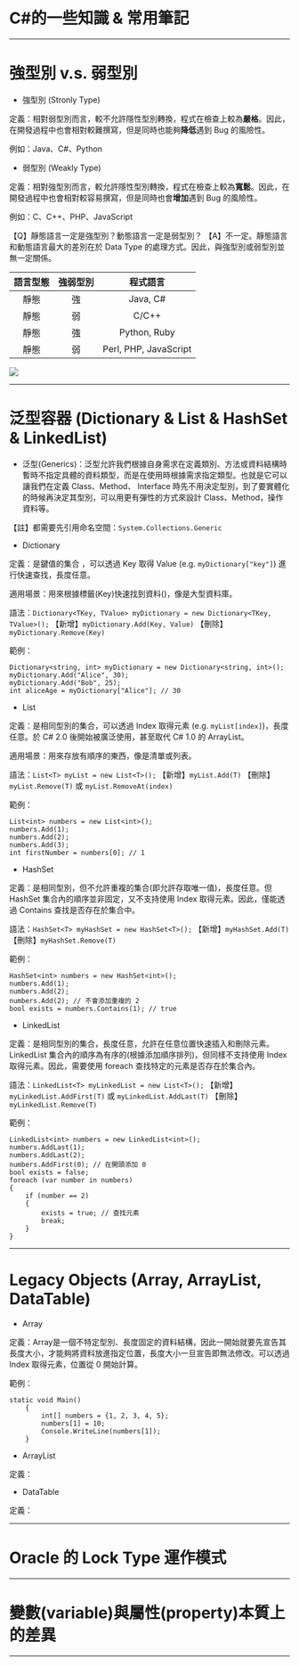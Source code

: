 # C#的一些知識 & 常用筆記


---


# 強型別 v.s. 弱型別

* 強型別 (Stronly Type)

定義：相對弱型別而言，較不允許隱性型別轉換，程式在檢查上較為**嚴格**。因此，在開發過程中也會相對較難撰寫，但是同時也能夠**降低**遇到 Bug 的風險性。

例如：Java、C#、Python

* 弱型別 (Weakly Type)

定義：相對強型別而言，較允許隱性型別轉換，程式在檢查上較為**寬鬆**。因此，在開發過程中也會相對較容易撰寫，但是同時也會**增加**遇到 Bug 的風險性。

例如：C、C++、PHP、JavaScript

【Q】靜態語言一定是強型別？動態語言一定是弱型別？
【A】不一定。靜態語言和動態語言最大的差別在於 Data Type 的處理方式。因此，與強型別或弱型別並無一定關係。

| 語言型態 | 強弱型別 |       程式語言        |
|:--------:|:--------:|:---------------------:|
|   靜態   |    強    |       Java, C#        |
|   靜態   |    弱    |         C/C++         |
|   靜態   |    強    |     Python, Ruby      |
|   靜態   |    弱    | Perl, PHP, JavaScript |

![](https://s3-ap-northeast-1.amazonaws.com/g0v-hackmd-images/uploads/upload_e7e6a84d26a0f7d97993884dbc95dd8d.png)


---

# 泛型容器 (Dictionary & List & HashSet & LinkedList)

* 泛型(Generics)：泛型允許我們根據自身需求在定義類別、方法或資料結構時暫時不指定具體的資料類型，而是在使用時根據需求指定類型。也就是它可以讓我們在定義 Class、Method、 Interface 時先不用決定型別，到了要實體化的時候再決定其型別，可以用更有彈性的方式來設計 Class、Method，操作資料等。

【註】都需要先引用命名空間：`System.Collections.Generic`

* Dictionary

定義：是鍵值的集合 ，可以透過 Key 取得 Value (e.g. `myDictionary["key"]`) 進行快速查找，長度任意。

適用場景：用來根據標籤(Key)快速找到資料()，像是大型資料庫。

語法：`Dictionary<TKey, TValue> myDictionary = new Dictionary<TKey, TValue>();`
【新增】`myDictionary.Add(Key, Value)`
【刪除】`myDictionary.Remove(Key)`

範例：
```
Dictionary<string, int> myDictionary = new Dictionary<string, int>();
myDictionary.Add("Alice", 30);
myDictionary.Add("Bob", 25);
int aliceAge = myDictionary["Alice"]; // 30
```


* List

定義：是相同型別的集合，可以透過 Index 取得元素 (e.g. `myList[index]`)，長度任意。於 C# 2.0 後開始被廣泛使用，甚至取代 C# 1.0 的 ArrayList。

適用場景：用來存放有順序的東西，像是清單或列表。

語法：`List<T> myList = new List<T>();`
【新增】`myList.Add(T)`
【刪除】`myList.Remove(T)` 或 `myList.RemoveAt(index)`

範例：
```
List<int> numbers = new List<int>();
numbers.Add(1);
numbers.Add(2);
numbers.Add(3);
int firstNumber = numbers[0]; // 1
```

* HashSet

定義：是相同型別，但不允許重複的集合(即允許存取唯一值)，長度任意。但 HashSet 集合內的順序並非固定，又不支持使用 Index 取得元素。因此，僅能透過 Contains 查找是否存在於集合中。

語法：`HashSet<T> myHashSet = new HashSet<T>();`
【新增】`myHashSet.Add(T)`
【刪除】`myHashSet.Remove(T)`

範例：
```
HashSet<int> numbers = new HashSet<int>();
numbers.Add(1);
numbers.Add(2);
numbers.Add(2); // 不會添加重複的 2
bool exists = numbers.Contains(1); // true
```

* LinkedList

定義：是相同型別的集合，長度任意，允許在任意位置快速插入和刪除元素。LinkedList 集合內的順序為有序的(根據添加順序排列)，但同樣不支持使用 Index 取得元素。因此，需要使用 foreach 查找特定的元素是否存在於集合內。

語法：`LinkedList<T> myLinkedList = new List<T>();`
【新增】`myLinkedList.AddFirst(T)` 或 `myLinkedList.AddLast(T)`
【刪除】`myLinkedList.Remove(T)`

範例：
```
LinkedList<int> numbers = new LinkedList<int>();
numbers.AddLast(1);
numbers.AddLast(2);
numbers.AddFirst(0); // 在開頭添加 0
bool exists = false;
foreach (var number in numbers)
{
    if (number == 2)
    {
        exists = true; // 查找元素
        break;
    }
}
```

---

# Legacy Objects (Array, ArrayList, DataTable)

* Array

定義：Array是一個不特定型別、長度固定的資料結構，因此一開始就要先宣告其長度大小，才能夠將資料放進指定位置，長度大小一旦宣告即無法修改。可以透過 Index 取得元素，位置從 0 開始計算。

範例：
```
static void Main()
    {
        int[] numbers = {1, 2, 3, 4, 5};
        numbers[1] = 10;
        Console.WriteLine(numbers[1]);
    }
```

* ArrayList

定義：

* DataTable

定義：



---

# Oracle 的 Lock Type 運作模式




---

# 變數(variable)與屬性(property)本質上的差異




---
